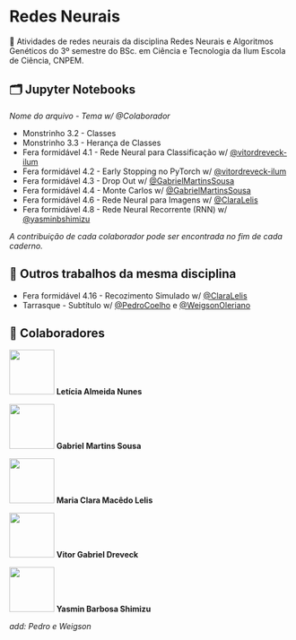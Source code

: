 # Redes Neurais
🤖 Atividades de redes neurais da disciplina Redes Neurais e Algoritmos Genéticos do 3º semestre do BSc. em Ciência e Tecnologia da Ilum Escola de Ciência, CNPEM.

## 🗂️ Jupyter Notebooks
_Nome do arquivo - Tema w/ @Colaborador_

- Monstrinho 3.2 - Classes
- Monstrinho 3.3 - Herança de Classes
- Fera formidável 4.1 - Rede Neural para Classificação w/ [@vitordreveck-ilum](https://github.com/vitordreveck-ilum)
- Fera formidável 4.2 - Early Stopping no PyTorch w/ [@vitordreveck-ilum](https://github.com/vitordreveck-ilum)
- Fera formidável 4.3 - Drop Out w/ [@GabrielMartinsSousa](https://github.com/GabrielMartinsSousa)
- Fera formidável 4.4 - Monte Carlos w/ [@GabrielMartinsSousa](https://github.com/GabrielMartinsSousa)
- Fera formidável 4.6 - Rede Neural para Imagens w/ [@ClaraLelis](https://github.com/ClaraLelis)
- Fera formidável 4.8 - Rede Neural Recorrente (RNN) w/ [@yasminbshimizu](https://github.com/yasminbshimizu)

_A contribuição de cada colaborador pode ser encontrada no fim de cada caderno._

## 🔗 Outros trabalhos da mesma disciplina
- Fera formidável 4.16 - Recozimento Simulado w/ [@ClaraLelis](https://github.com/ClaraLelis)
- Tarrasque - Subtítulo w/ [@PedroCoelho](link) e [@WeigsonOleriano](link)

## 🤝 Colaboradores
[<img src="https://avatars.githubusercontent.com/u/172425156?v=4" width=80>](https://github.com/leticiaalmnunes)
**Letícia Almeida Nunes**

[<img src="https://avatars.githubusercontent.com/u/172425313?v=4" width=80>](https://github.com/GabrielMartinsSousa)
**Gabriel Martins Sousa**

[<img src="https://avatars.githubusercontent.com/u/172424981?v=4" width=80>](https://github.com/ClaraLelis)
**Maria Clara Macêdo Lelis**

[<img src="https://avatars.githubusercontent.com/u/170521728?v=4" width=80>](https://github.com/vitordreveck-ilum)
**Vitor Gabriel Dreveck**

[<img src="https://avatars.githubusercontent.com/u/171518829?v=4" width=80>](https://github.com/yasminbshimizu)
**Yasmin Barbosa Shimizu**

_add: Pedro e Weigson_

